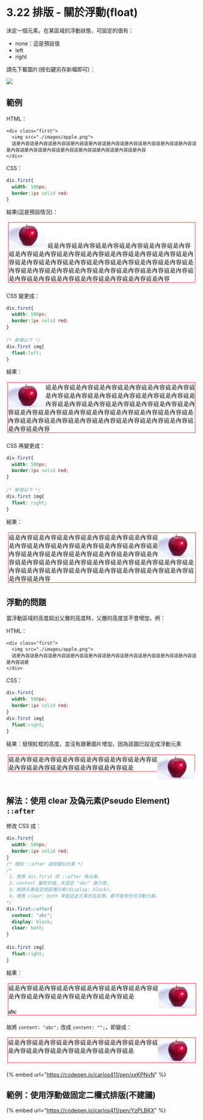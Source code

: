 # 3.22 排版 - 關於浮動\(float\)

決定一個元素，在某區域的浮動狀態，可設定的值有：

* none：這是預設值
* left
* right

請先下載圖片\(按右鍵另存新檔即可\)：

![](https://alldata.sgp1.digitaloceanspaces.com/images/apple.png)

## 範例

HTML：

```markup
<div class="first">
  <img src="./images/apple.png">
  這是內容這是內容這是內容這是內容這是內容這是內容這是內容這是內容這是內容這是內容這是內容這是內容這是內容這是內容這是內容這是內容這是內容這是內容
</div>
```

CSS：

```css
div.first{
  width: 500px;
  border:1px solid red;
}
```

結果\(這是預設情況\)：

![](../.gitbook/assets/float1.png)

CSS 變更成：

```css
div.first{
  width: 500px;
  border:1px solid red;
}

/* 新增以下 */
div.first img{
  float:left;
}
```

結果：

![](../.gitbook/assets/float2.png)

CSS 再變更成：

```css
div.first{
  width: 500px;
  border:1px solid red;
}

/* 新增以下 */
div.first img{
  float: right;
}
```

結果：

![](../.gitbook/assets/float3.png)

## 浮動的問題

當浮動區域的高度超出父層的高度時，父層的高度並不會增加，例：

HTML：

```markup
<div class="first">
  <img src="./images/apple.png">
  這是內容這是內容這是內容這是內容這是內容這是內容這是內容這是內容這是內容這是內容這是內容這是
</div>
```

CSS：

```css
div.first{
  width: 500px;
  border:1px solid red;
}
div.first img{
  float:right;
}
```

結果：發現紅框的高度，並沒有跟著圖片增加，因為該圖已設定成浮動元素

![](../.gitbook/assets/flaot4.png)

## 解法：使用 clear 及偽元素\(Pseudo Element\) `::after`

修改 CSS 成：

```css
div.first{
  width: 500px;
  border:1px solid red;
}
/* 增加 ::after 這個擬似元素 */
/*
 1、使用 div.first 的 ::after 偽元素。
 2、content 屬性的值，先設定 "abc" 做示意。
 3、將該元素設定成區塊元素(display: block)。
 4、使用 clear: both 來設定此元素的左右側，都不能有任何浮動元素。
*/
div.first::after{
  content: "abc";
  display: block;
  clear: both;
}

div.first img{
  float:right;
}
```

結果：

![](../.gitbook/assets/float6.png)

故將 `content: "abc";` 改成 `content: "";`，即變成：

![](../.gitbook/assets/float5.png)

{% embed url="https://codepen.io/carlos411/pen/xxKPNvN" %}



## 範例：使用浮動做固定二欄式排版\(不建議\)

{% embed url="https://codepen.io/carlos411/pen/YzPLBKX" %}



